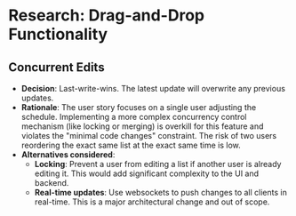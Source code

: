 # Research: Drag-and-Drop Functionality

## Concurrent Edits

*   **Decision**: Last-write-wins. The latest update will overwrite any previous updates.
*   **Rationale**: The user story focuses on a single user adjusting the schedule. Implementing a more complex concurrency control mechanism (like locking or merging) is overkill for this feature and violates the "minimal code changes" constraint. The risk of two users reordering the exact same list at the exact same time is low.
*   **Alternatives considered**:
    *   **Locking**: Prevent a user from editing a list if another user is already editing it. This would add significant complexity to the UI and backend.
    *   **Real-time updates**: Use websockets to push changes to all clients in real-time. This is a major architectural change and out of scope.
